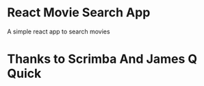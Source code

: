 # React Movie Search App

A simple react app to search movies

# Thanks to Scrimba And James Q Quick
